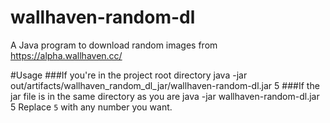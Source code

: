 # wallhaven-random-dl
A Java program to download random images from https://alpha.wallhaven.cc/

#Usage
###If you're in the project root directory
    java -jar out/artifacts/wallhaven_random_dl_jar/wallhaven-random-dl.jar 5
###If the jar file is in the same directory as you are
    java -jar wallhaven-random-dl.jar 5
 Replace `5` with any number you want.
